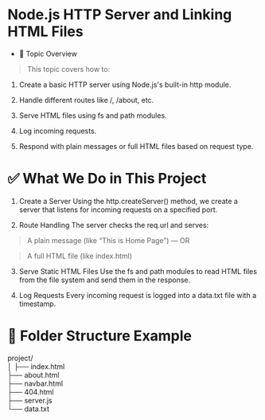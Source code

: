 # Node.js HTTP Server and Linking HTML Files
* 🧾 Topic Overview
> This topic covers how to:

1. Create a basic HTTP server using Node.js's built-in http module.

2. Handle different routes like /, /about, etc.

3. Serve HTML files using fs and path modules.

4. Log incoming requests.

5. Respond with plain messages or full HTML files based on request type.

# ✅ What We Do in This Project
1. Create a Server
Using the http.createServer() method, we create a server that listens for incoming requests on a specified port.

2. Route Handling
The server checks the req.url and serves:

>A plain message (like “This is Home Page”) — OR 

>A full HTML file (like index.html)

3. Serve Static HTML Files
Use the fs and path modules to read HTML files from the file system and send them in the response.

4. Log Requests
Every incoming request is logged into a data.txt file with a timestamp.

# 📁 Folder Structure Example
project/<br>
│
├── index.html<br>
├── about.html<br>
├── navbar.html<br>
├── 404.html<br>
├── server.js<br>
└── data.txt
